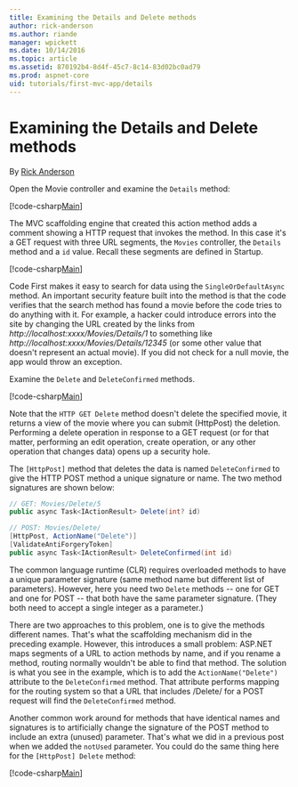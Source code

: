 ```yaml
---
title: Examining the Details and Delete methods
author: rick-anderson
ms.author: riande
manager: wpickett
ms.date: 10/14/2016
ms.topic: article
ms.assetid: 870192b4-8d4f-45c7-8c14-83d02bc0ad79
ms.prod: aspnet-core
uid: tutorials/first-mvc-app/details
---
```

# Examining the Details and Delete methods

By [Rick Anderson](https://twitter.com/RickAndMSFT)

Open the Movie controller and examine the `Details` method:

[!code-csharp[Main](start-mvc/sample2/src/MvcMovie/Controllers/MoviesController.cs?range=40-55)]

The MVC scaffolding engine that created this action method adds a comment showing a HTTP request that invokes the method. In this case it's a GET request with three URL segments, the `Movies` controller, the `Details` method and a `id` value. Recall these segments are defined in Startup.

<!-- literal_block {"xml:space": "preserve", "source": "tutorials/first-mvc-app/start-mvc/sample2/src/MvcMovie/Startup.cs", "ids": [], "linenos": false, "highlight_args": {"hl_lines": [6], "linenostart": 1}} -->

[!code-csharp[Main](./start-mvc/sample2/src/MvcMovie/Startup.cs?highlight=6&range=78-85)]

Code First makes it easy to search for data using the `SingleOrDefaultAsync` method. An important security feature built into the method is that the code verifies that the search method has found a movie before the code tries to do anything with it. For example, a hacker could introduce errors into the site by changing the URL created by the links from  *http://localhost:xxxx/Movies/Details/1* to something like  *http://localhost:xxxx/Movies/Details/12345* (or some other value that doesn't represent an actual movie). If you did not check for a null movie, the app would throw an exception.

Examine the `Delete` and `DeleteConfirmed` methods.

[!code-csharp[Main](start-mvc/sample2/src/MvcMovie/Controllers/MoviesController.cs?range=208-233)]

Note that the `HTTP GET Delete` method doesn't delete the specified movie, it returns a view of the movie where you can submit (HttpPost) the deletion. Performing a delete operation in response to a GET request (or for that matter, performing an edit operation, create operation, or any other operation that changes data) opens up a security hole.

The `[HttpPost]` method that deletes the data is named `DeleteConfirmed` to give the HTTP POST method a unique signature or name. The two method signatures are shown below:

````csharp
// GET: Movies/Delete/5
public async Task<IActionResult> Delete(int? id)

// POST: Movies/Delete/
[HttpPost, ActionName("Delete")]
[ValidateAntiForgeryToken]
public async Task<IActionResult> DeleteConfirmed(int id)
````

The common language runtime (CLR) requires overloaded methods to have a unique parameter signature (same method name but different list of parameters). However, here you need two `Delete` methods -- one for GET and one for POST -- that both have the same parameter signature. (They both need to accept a single integer as a parameter.)

There are two approaches to this problem, one is to give the methods different names. That's what the scaffolding mechanism did in the preceding example. However, this introduces a small problem: ASP.NET maps segments of a URL to action methods by name, and if you rename a method, routing normally wouldn't be able to find that method. The solution is what you see in the example, which is to add the `ActionName("Delete")` attribute to the `DeleteConfirmed` method. That attribute performs mapping for the routing system so that a URL that includes /Delete/ for a POST request will find the `DeleteConfirmed` method.

Another common work around for methods that have identical names and signatures is to artificially change the signature of the POST method to include an extra (unused) parameter. That's what we did in a previous post when we added the `notUsed` parameter. You could do the same thing here for the `[HttpPost] Delete` method:

[!code-csharp[Main](start-mvc/sample2/src/MvcMovie/Controllers/MoviesController.cs?range=66-74)]
